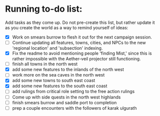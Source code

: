 # Running to-do list:
Add tasks as they come up. Do not pre-create this list, but rather update it as you create the world as a way to remind yourself of ideas:
- [x] Work on smears burrow to flesh it out for the next campaign session.
- [ ] Continue updating all features, towns, cities, and NPCs to the new 'regional location' and 'subsection' indexing.
- [x] Fix the readme to avoid mentioning people 'finding Mist,' since this is rather impossible with the Aether-veil projector still functioning. 
- [ ] finish all towns in the north west
- [x] add some new features to the inlands of the north west 
- [ ] work more on the sea caves in the north west
- [x] add some new towns to south east coast
- [x] add some new features to the south east coast
- [ ] add rulings from critical role setting to the free action rulings
- [ ] Come up with side quests in the north west highlands
- [ ] finish smears burrow and saddle port to completion
- [ ] prep a couple encounters with the followers of karak ulgurath 
